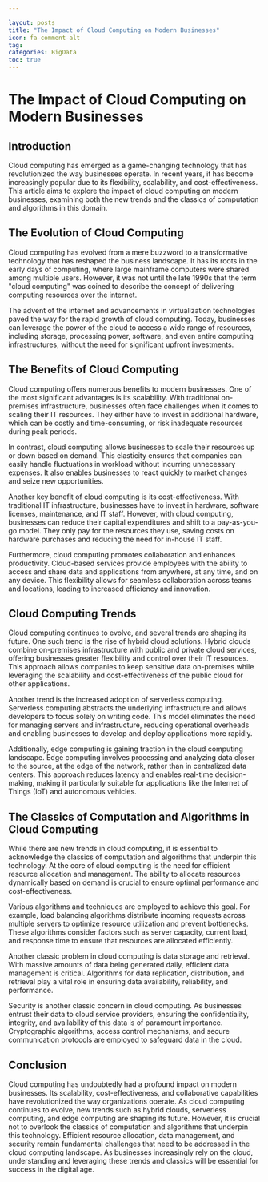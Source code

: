 ```yaml
---

layout: posts
title: "The Impact of Cloud Computing on Modern Businesses"
icon: fa-comment-alt
tag:      
categories: BigData
toc: true
---
```




# The Impact of Cloud Computing on Modern Businesses

## Introduction

Cloud computing has emerged as a game-changing technology that has revolutionized the way businesses operate. In recent years, it has become increasingly popular due to its flexibility, scalability, and cost-effectiveness. This article aims to explore the impact of cloud computing on modern businesses, examining both the new trends and the classics of computation and algorithms in this domain.

## The Evolution of Cloud Computing

Cloud computing has evolved from a mere buzzword to a transformative technology that has reshaped the business landscape. It has its roots in the early days of computing, where large mainframe computers were shared among multiple users. However, it was not until the late 1990s that the term "cloud computing" was coined to describe the concept of delivering computing resources over the internet.

The advent of the internet and advancements in virtualization technologies paved the way for the rapid growth of cloud computing. Today, businesses can leverage the power of the cloud to access a wide range of resources, including storage, processing power, software, and even entire computing infrastructures, without the need for significant upfront investments.

## The Benefits of Cloud Computing

Cloud computing offers numerous benefits to modern businesses. One of the most significant advantages is its scalability. With traditional on-premises infrastructure, businesses often face challenges when it comes to scaling their IT resources. They either have to invest in additional hardware, which can be costly and time-consuming, or risk inadequate resources during peak periods.

In contrast, cloud computing allows businesses to scale their resources up or down based on demand. This elasticity ensures that companies can easily handle fluctuations in workload without incurring unnecessary expenses. It also enables businesses to react quickly to market changes and seize new opportunities.

Another key benefit of cloud computing is its cost-effectiveness. With traditional IT infrastructure, businesses have to invest in hardware, software licenses, maintenance, and IT staff. However, with cloud computing, businesses can reduce their capital expenditures and shift to a pay-as-you-go model. They only pay for the resources they use, saving costs on hardware purchases and reducing the need for in-house IT staff.

Furthermore, cloud computing promotes collaboration and enhances productivity. Cloud-based services provide employees with the ability to access and share data and applications from anywhere, at any time, and on any device. This flexibility allows for seamless collaboration across teams and locations, leading to increased efficiency and innovation.

## Cloud Computing Trends

Cloud computing continues to evolve, and several trends are shaping its future. One such trend is the rise of hybrid cloud solutions. Hybrid clouds combine on-premises infrastructure with public and private cloud services, offering businesses greater flexibility and control over their IT resources. This approach allows companies to keep sensitive data on-premises while leveraging the scalability and cost-effectiveness of the public cloud for other applications.

Another trend is the increased adoption of serverless computing. Serverless computing abstracts the underlying infrastructure and allows developers to focus solely on writing code. This model eliminates the need for managing servers and infrastructure, reducing operational overheads and enabling businesses to develop and deploy applications more rapidly.

Additionally, edge computing is gaining traction in the cloud computing landscape. Edge computing involves processing and analyzing data closer to the source, at the edge of the network, rather than in centralized data centers. This approach reduces latency and enables real-time decision-making, making it particularly suitable for applications like the Internet of Things (IoT) and autonomous vehicles.

## The Classics of Computation and Algorithms in Cloud Computing

While there are new trends in cloud computing, it is essential to acknowledge the classics of computation and algorithms that underpin this technology. At the core of cloud computing is the need for efficient resource allocation and management. The ability to allocate resources dynamically based on demand is crucial to ensure optimal performance and cost-effectiveness.

Various algorithms and techniques are employed to achieve this goal. For example, load balancing algorithms distribute incoming requests across multiple servers to optimize resource utilization and prevent bottlenecks. These algorithms consider factors such as server capacity, current load, and response time to ensure that resources are allocated efficiently.

Another classic problem in cloud computing is data storage and retrieval. With massive amounts of data being generated daily, efficient data management is critical. Algorithms for data replication, distribution, and retrieval play a vital role in ensuring data availability, reliability, and performance.

Security is another classic concern in cloud computing. As businesses entrust their data to cloud service providers, ensuring the confidentiality, integrity, and availability of this data is of paramount importance. Cryptographic algorithms, access control mechanisms, and secure communication protocols are employed to safeguard data in the cloud.

## Conclusion

Cloud computing has undoubtedly had a profound impact on modern businesses. Its scalability, cost-effectiveness, and collaborative capabilities have revolutionized the way organizations operate. As cloud computing continues to evolve, new trends such as hybrid clouds, serverless computing, and edge computing are shaping its future. However, it is crucial not to overlook the classics of computation and algorithms that underpin this technology. Efficient resource allocation, data management, and security remain fundamental challenges that need to be addressed in the cloud computing landscape. As businesses increasingly rely on the cloud, understanding and leveraging these trends and classics will be essential for success in the digital age.